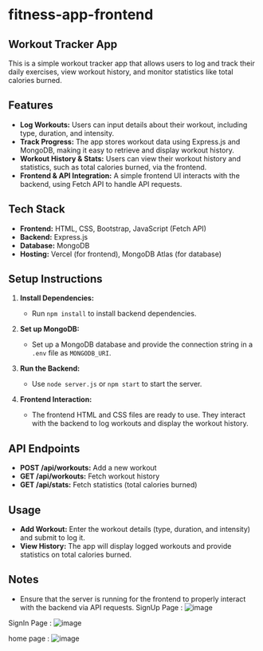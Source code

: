 # fitness-app-frontend

## Workout Tracker App
This is a simple workout tracker app that allows users to log and track their daily exercises, view workout history, and monitor statistics like total calories burned.

## Features
- **Log Workouts:** Users can input details about their workout, including type, duration, and intensity.
- **Track Progress:** The app stores workout data using Express.js and MongoDB, making it easy to retrieve and display workout history.
- **Workout History & Stats:** Users can view their workout history and statistics, such as total calories burned, via the frontend.
- **Frontend & API Integration:** A simple frontend UI interacts with the backend, using Fetch API to handle API requests.

## Tech Stack
- **Frontend:** HTML, CSS, Bootstrap, JavaScript (Fetch API)
- **Backend:** Express.js
- **Database:** MongoDB
- **Hosting:** Vercel (for frontend), MongoDB Atlas (for database)

## Setup Instructions
1. **Install Dependencies:**
   - Run `npm install` to install backend dependencies.

2. **Set up MongoDB:**
   - Set up a MongoDB database and provide the connection string in a `.env` file as `MONGODB_URI`.

3. **Run the Backend:**
   - Use `node server.js` or `npm start` to start the server.

4. **Frontend Interaction:**
   - The frontend HTML and CSS files are ready to use. They interact with the backend to log workouts and display the workout history.

## API Endpoints
- **POST /api/workouts:** Add a new workout
- **GET /api/workouts:** Fetch workout history
- **GET /api/stats:** Fetch statistics (total calories burned)

## Usage
- **Add Workout:** Enter the workout details (type, duration, and intensity) and submit to log it.
- **View History:** The app will display logged workouts and provide statistics on total calories burned.

## Notes
- Ensure that the server is running for the frontend to properly interact with the backend via API requests.
SignUp Page : 
![image](https://github.com/user-attachments/assets/3c1d6794-f010-48aa-a564-eccfcd26f783)

SignIn Page : 
![image](https://github.com/user-attachments/assets/42f26fb0-2ca2-42fc-8d18-856be0668bb0)

home page :
![image](https://github.com/user-attachments/assets/28ecfc09-c824-4cea-82bd-79b7812d2bfa)

